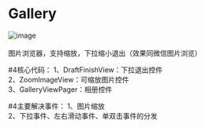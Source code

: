 # Gallery
![image](https://github.com/rajesh-zhu/Gallery/blob/master/gif/gallery.gif )</br></br>
图片浏览器，支持缩放，下拉缩小退出（效果同微信图片浏览）

#4核心代码：
1、DraftFinishView：下拉退出控件</br>
2、ZoomImageView：可缩放图片控件</br>
3、GalleryViewPager：相册控件</br>

#4主要解决事件：
1、图片缩放</br>
2、下拉事件、左右滑动事件、单双击事件的分发</br>
